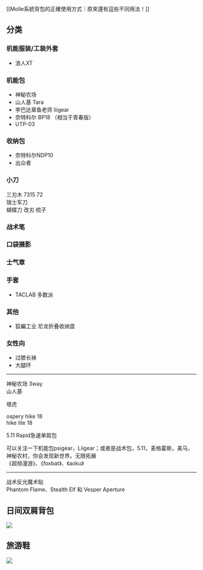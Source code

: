  [[Molle系統背包的正確使用方式｜原來還有這些不同用法！]]
 
##   分类  

### 机能服装/工装外套  
- 浪人XT  
### 机能包  
- 神秘农场  
- 山人基 Tara  
- 李巴达章鱼老师 liigear  
- 奈特科尔 BP18 （相当于青春版）  
- UTP-03  
### 收纳包  
- 奈特科尔NDP10  
- 出众者  
### 小刀  
三刃木 7315 72  
瑞士军刀  
蝴蝶刀 改刃 梳子  
### 战术笔  
### 口袋摄影  
### 士气章  
### 手套  
- TACLAB 多数派  
### 其他  
- 狐蝙工业 尼龙折叠收纳盘  
### 女性向
- 过膝长袜
- 大腿环

---  
  
  
神秘农场 3way  
山人基  
  
塔虎  
  
ospery hike 18  
hike lite 18  
  
5.11 Rapid急速单肩包  
  
可以关注一下机能包psigear，Liigear；或者是战术包，5.11，麦格霍斯，美马，神秘农村，你会发现新世界。无限拓展  
《超频漫游》、《foxbat》、《aoku》  
  
---  
  
战术反光魔术贴  
Phantom Flame、Stealth Elf 和 Vesper Aperture

## 日间双肩背包
![](https://img.jk.lu/202208261613645.webp)
## 旅游鞋
![](https://img.jk.lu/202208261613631.webp)